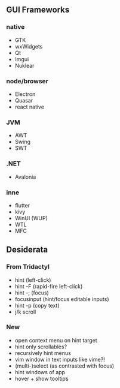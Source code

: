 ## GUI Frameworks

### native

- GTK
- wxWidgets
- Qt
- Imgui
- Nuklear

### node/browser

- Electron
- Quasar
- react native

### JVM

- AWT
- Swing
- SWT

### .NET

- Avalonia

### inne

- flutter
- kivy
- WinUI (WUP)
- WTL
- MFC

## Desiderata

### From Tridactyl

- hint (left-click)
- hint -F (rapid-fire left-click)
- hint -; (focus)
- focusinput (hint/focus editable inputs)
- hint -p (copy text)
- j/k scroll

### New

- open context menu on hint target
- hint only scrollables?
- recursively hint menus
- vim window in text inputs like vime?!
- (multi-)select (as contrasted with focus)
- hint windows of app
- hover + show tooltips
